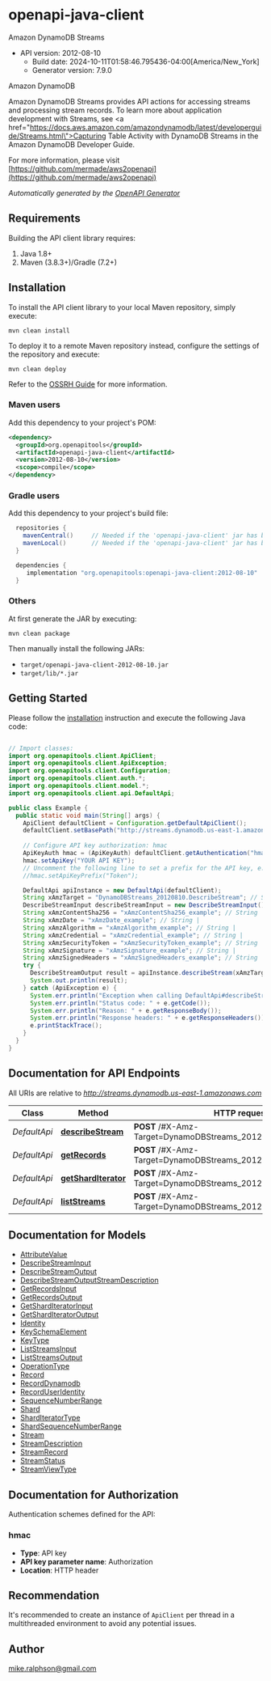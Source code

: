 # openapi-java-client

Amazon DynamoDB Streams
- API version: 2012-08-10
  - Build date: 2024-10-11T01:58:46.795436-04:00[America/New_York]
  - Generator version: 7.9.0

<fullname>Amazon DynamoDB</fullname> <p>Amazon DynamoDB Streams provides API actions for accessing streams and processing stream records. To learn more about application development with Streams, see <a href=\"https://docs.aws.amazon.com/amazondynamodb/latest/developerguide/Streams.html\">Capturing Table Activity with DynamoDB Streams</a> in the Amazon DynamoDB Developer Guide.</p>

  For more information, please visit [https://github.com/mermade/aws2openapi](https://github.com/mermade/aws2openapi)

*Automatically generated by the [OpenAPI Generator](https://openapi-generator.tech)*


## Requirements

Building the API client library requires:
1. Java 1.8+
2. Maven (3.8.3+)/Gradle (7.2+)

## Installation

To install the API client library to your local Maven repository, simply execute:

```shell
mvn clean install
```

To deploy it to a remote Maven repository instead, configure the settings of the repository and execute:

```shell
mvn clean deploy
```

Refer to the [OSSRH Guide](http://central.sonatype.org/pages/ossrh-guide.html) for more information.

### Maven users

Add this dependency to your project's POM:

```xml
<dependency>
  <groupId>org.openapitools</groupId>
  <artifactId>openapi-java-client</artifactId>
  <version>2012-08-10</version>
  <scope>compile</scope>
</dependency>
```

### Gradle users

Add this dependency to your project's build file:

```groovy
  repositories {
    mavenCentral()     // Needed if the 'openapi-java-client' jar has been published to maven central.
    mavenLocal()       // Needed if the 'openapi-java-client' jar has been published to the local maven repo.
  }

  dependencies {
     implementation "org.openapitools:openapi-java-client:2012-08-10"
  }
```

### Others

At first generate the JAR by executing:

```shell
mvn clean package
```

Then manually install the following JARs:

* `target/openapi-java-client-2012-08-10.jar`
* `target/lib/*.jar`

## Getting Started

Please follow the [installation](#installation) instruction and execute the following Java code:

```java

// Import classes:
import org.openapitools.client.ApiClient;
import org.openapitools.client.ApiException;
import org.openapitools.client.Configuration;
import org.openapitools.client.auth.*;
import org.openapitools.client.model.*;
import org.openapitools.client.api.DefaultApi;

public class Example {
  public static void main(String[] args) {
    ApiClient defaultClient = Configuration.getDefaultApiClient();
    defaultClient.setBasePath("http://streams.dynamodb.us-east-1.amazonaws.com");
    
    // Configure API key authorization: hmac
    ApiKeyAuth hmac = (ApiKeyAuth) defaultClient.getAuthentication("hmac");
    hmac.setApiKey("YOUR API KEY");
    // Uncomment the following line to set a prefix for the API key, e.g. "Token" (defaults to null)
    //hmac.setApiKeyPrefix("Token");

    DefaultApi apiInstance = new DefaultApi(defaultClient);
    String xAmzTarget = "DynamoDBStreams_20120810.DescribeStream"; // String | 
    DescribeStreamInput describeStreamInput = new DescribeStreamInput(); // DescribeStreamInput | 
    String xAmzContentSha256 = "xAmzContentSha256_example"; // String | 
    String xAmzDate = "xAmzDate_example"; // String | 
    String xAmzAlgorithm = "xAmzAlgorithm_example"; // String | 
    String xAmzCredential = "xAmzCredential_example"; // String | 
    String xAmzSecurityToken = "xAmzSecurityToken_example"; // String | 
    String xAmzSignature = "xAmzSignature_example"; // String | 
    String xAmzSignedHeaders = "xAmzSignedHeaders_example"; // String | 
    try {
      DescribeStreamOutput result = apiInstance.describeStream(xAmzTarget, describeStreamInput, xAmzContentSha256, xAmzDate, xAmzAlgorithm, xAmzCredential, xAmzSecurityToken, xAmzSignature, xAmzSignedHeaders);
      System.out.println(result);
    } catch (ApiException e) {
      System.err.println("Exception when calling DefaultApi#describeStream");
      System.err.println("Status code: " + e.getCode());
      System.err.println("Reason: " + e.getResponseBody());
      System.err.println("Response headers: " + e.getResponseHeaders());
      e.printStackTrace();
    }
  }
}

```

## Documentation for API Endpoints

All URIs are relative to *http://streams.dynamodb.us-east-1.amazonaws.com*

Class | Method | HTTP request | Description
------------ | ------------- | ------------- | -------------
*DefaultApi* | [**describeStream**](docs/DefaultApi.md#describeStream) | **POST** /#X-Amz-Target&#x3D;DynamoDBStreams_20120810.DescribeStream | 
*DefaultApi* | [**getRecords**](docs/DefaultApi.md#getRecords) | **POST** /#X-Amz-Target&#x3D;DynamoDBStreams_20120810.GetRecords | 
*DefaultApi* | [**getShardIterator**](docs/DefaultApi.md#getShardIterator) | **POST** /#X-Amz-Target&#x3D;DynamoDBStreams_20120810.GetShardIterator | 
*DefaultApi* | [**listStreams**](docs/DefaultApi.md#listStreams) | **POST** /#X-Amz-Target&#x3D;DynamoDBStreams_20120810.ListStreams | 


## Documentation for Models

 - [AttributeValue](docs/AttributeValue.md)
 - [DescribeStreamInput](docs/DescribeStreamInput.md)
 - [DescribeStreamOutput](docs/DescribeStreamOutput.md)
 - [DescribeStreamOutputStreamDescription](docs/DescribeStreamOutputStreamDescription.md)
 - [GetRecordsInput](docs/GetRecordsInput.md)
 - [GetRecordsOutput](docs/GetRecordsOutput.md)
 - [GetShardIteratorInput](docs/GetShardIteratorInput.md)
 - [GetShardIteratorOutput](docs/GetShardIteratorOutput.md)
 - [Identity](docs/Identity.md)
 - [KeySchemaElement](docs/KeySchemaElement.md)
 - [KeyType](docs/KeyType.md)
 - [ListStreamsInput](docs/ListStreamsInput.md)
 - [ListStreamsOutput](docs/ListStreamsOutput.md)
 - [OperationType](docs/OperationType.md)
 - [Record](docs/Record.md)
 - [RecordDynamodb](docs/RecordDynamodb.md)
 - [RecordUserIdentity](docs/RecordUserIdentity.md)
 - [SequenceNumberRange](docs/SequenceNumberRange.md)
 - [Shard](docs/Shard.md)
 - [ShardIteratorType](docs/ShardIteratorType.md)
 - [ShardSequenceNumberRange](docs/ShardSequenceNumberRange.md)
 - [Stream](docs/Stream.md)
 - [StreamDescription](docs/StreamDescription.md)
 - [StreamRecord](docs/StreamRecord.md)
 - [StreamStatus](docs/StreamStatus.md)
 - [StreamViewType](docs/StreamViewType.md)


<a id="documentation-for-authorization"></a>
## Documentation for Authorization


Authentication schemes defined for the API:
<a id="hmac"></a>
### hmac

- **Type**: API key
- **API key parameter name**: Authorization
- **Location**: HTTP header


## Recommendation

It's recommended to create an instance of `ApiClient` per thread in a multithreaded environment to avoid any potential issues.

## Author

mike.ralphson@gmail.com

